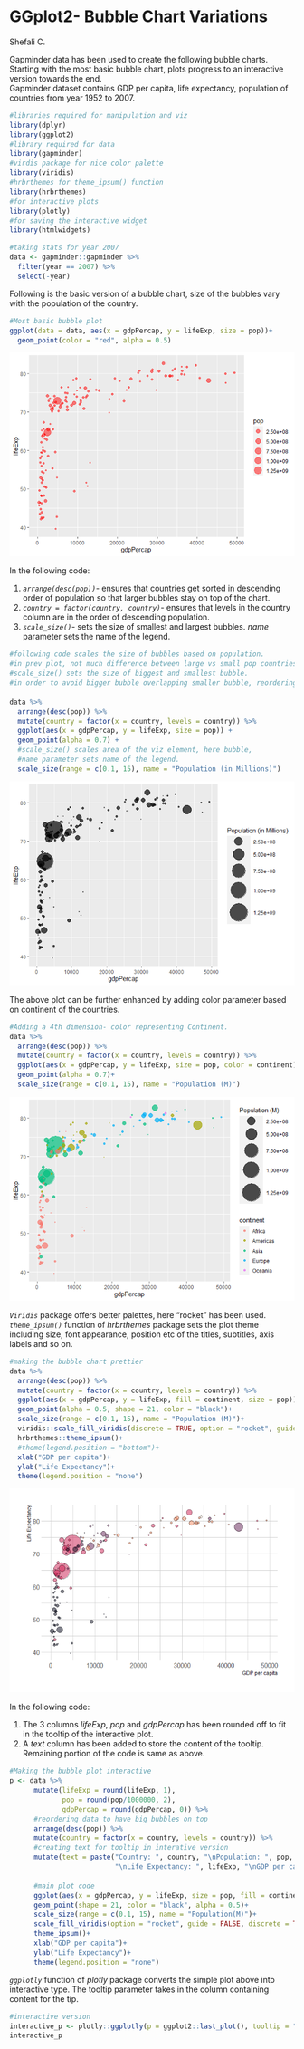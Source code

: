 GGplot2- Bubble Chart Variations
================
Shefali C.

Gapminder data has been used to create the following bubble charts.
Starting with the most basic bubble chart, plots progress to an
interactive version towards the end.  
Gapminder dataset contains GDP per capita, life expectancy, population
of countries from year 1952 to 2007.

``` r
#libraries required for manipulation and viz
library(dplyr)
library(ggplot2)
#library required for data
library(gapminder)
#virdis package for nice color palette
library(viridis)
#hrbrthemes for theme_ipsum() function
library(hrbrthemes)
#for interactive plots
library(plotly)
#for saving the interactive widget
library(htmlwidgets)
```

``` r
#taking stats for year 2007
data <- gapminder::gapminder %>% 
  filter(year == 2007) %>% 
  select(-year)
```

Following is the basic version of a bubble chart, size of the bubbles
vary with the population of the country.

``` r
#Most basic bubble plot
ggplot(data = data, aes(x = gdpPercap, y = lifeExp, size = pop))+
  geom_point(color = "red", alpha = 0.5)
```

![](bubble_charts_files/figure-gfm/unnamed-chunk-3-1.png)<!-- -->

In the following code:  
1. *`arrange(desc(pop))`*- ensures that countries get sorted in
descending order of population so that larger bubbles stay on top of the
chart.  
2. *`country = factor(country, country)`*- ensures that levels in the
country column are in the order of descending population.  
3. *`scale_size()`*- sets the size of smallest and largest bubbles.
*name* parameter sets the name of the legend.

``` r
#following code scales the size of bubbles based on population.
#in prev plot, not much difference between large vs small pop countries.
#scale_size() sets the size of biggest and smallest bubble. 
#in order to avoid bigger bubble overlapping smaller bubble, reordering has been done.

data %>% 
  arrange(desc(pop)) %>% 
  mutate(country = factor(x = country, levels = country)) %>% 
  ggplot(aes(x = gdpPercap, y = lifeExp, size = pop)) + 
  geom_point(alpha = 0.7) + 
  #scale_size() scales area of the viz element, here bubble,
  #name parameter sets name of the legend.
  scale_size(range = c(0.1, 15), name = "Population (in Millions)")
```

![](bubble_charts_files/figure-gfm/unnamed-chunk-4-1.png)<!-- -->

The above plot can be further enhanced by adding color parameter based
on continent of the countries.

``` r
#Adding a 4th dimension- color representing Continent.
data %>% 
  arrange(desc(pop)) %>% 
  mutate(country = factor(x = country, levels = country)) %>% 
  ggplot(aes(x = gdpPercap, y = lifeExp, size = pop, color = continent))+
  geom_point(alpha = 0.7)+
  scale_size(range = c(0.1, 15), name = "Population (M)")
```

![](bubble_charts_files/figure-gfm/unnamed-chunk-5-1.png)<!-- -->

*`Viridis`* package offers better palettes, here “rocket” has been
used.  
*`theme_ipsum()`* function of *hrbrthemes* package sets the plot theme
including size, font appearance, position etc of the titles, subtitles,
axis labels and so on.

``` r
#making the bubble chart prettier
data %>% 
  arrange(desc(pop)) %>% 
  mutate(country = factor(x = country, levels = country)) %>% 
  ggplot(aes(x = gdpPercap, y = lifeExp, fill = continent, size = pop))+
  geom_point(alpha = 0.5, shape = 21, color = "black")+
  scale_size(range = c(0.1, 15), name = "Population (M)")+
  viridis::scale_fill_viridis(discrete = TRUE, option = "rocket", guide = "none")+
  hrbrthemes::theme_ipsum()+
  #theme(legend.position = "bottom")+
  xlab("GDP per capita")+
  ylab("Life Expectancy")+
  theme(legend.position = "none")
```

![](bubble_charts_files/figure-gfm/unnamed-chunk-6-1.png)<!-- -->

In the following code:  
1. The 3 columns *lifeExp*, *pop* and *gdpPercap* has been rounded off
to fit in the tooltip of the interactive plot.  
2. A *text* column has been added to store the content of the tooltip.  
Remaining portion of the code is same as above.

``` r
#Making the bubble plot interactive
p <- data %>% 
      mutate(lifeExp = round(lifeExp, 1),
             pop = round(pop/1000000, 2),
             gdpPercap = round(gdpPercap, 0)) %>% 
      #reordering data to have big bubbles on top
      arrange(desc(pop)) %>% 
      mutate(country = factor(x = country, levels = country)) %>% 
      #creating text for tooltip in interative version
      mutate(text = paste("Country: ", country, "\nPopulation: ", pop,
                          "\nLife Expectancy: ", lifeExp, "\nGDP per capita: ", gdpPercap, sep = "")) %>% 
      
      #main plot code
      ggplot(aes(x = gdpPercap, y = lifeExp, size = pop, fill = continent, text = text))+
      geom_point(shape = 21, color = "black", alpha = 0.5)+
      scale_size(range = c(0.1, 15), name = "Population(M)")+
      scale_fill_viridis(option = "rocket", guide = FALSE, discrete = TRUE)+
      theme_ipsum()+
      xlab("GDP per capita")+
      ylab("Life Expectancy")+
      theme(legend.position = "none")
```

*`ggplotly`* function of *plotly* package converts the simple plot above
into interactive type. The tooltip parameter takes in the column
containing content for the tip.

``` r
#interactive version
interactive_p <- plotly::ggplotly(p = ggplot2::last_plot(), tooltip = "text")
interactive_p
```

<div id="htmlwidget-c77ee81d1cc1c27d7734" style="width:672px;height:480px;" class="plotly html-widget"></div>
<script type="application/json" data-for="htmlwidget-c77ee81d1cc1c27d7734">{"x":{"data":[{"x":[2014,5581,691,278,9270,2602,1107,1463,3820,6223,1056,1328,824,1045,1545,2042,1217,759,620,4797,470,1712,1043,1271,7093,1704,943,926,863,430,1441,863,12057,883,641,706,3633,1803,415,4811,1569,753,12570,579,13206,10957,4513,7670,986,12154,2082,1598],"y":[46.9,71.3,52.9,46.5,49.3,58.6,52.5,54.1,71.2,72.3,51.5,60,42.1,59.4,48.3,50.4,52.3,48.3,56.9,42.7,43.5,63.1,54.5,42.4,73.9,50.7,56,48.2,46.2,49.6,56.7,42.6,74,58.4,58,44.7,55.3,64.2,45.7,52.9,42.6,59.4,50.7,46.4,56.7,72.8,39.6,76.4,65.2,51.6,54.8,65.5],"text":["Country: Nigeria<br />Population: 135.03<br />Life Expectancy: 46.9<br />GDP per capita: 2014","Country: Egypt<br />Population: 80.26<br />Life Expectancy: 71.3<br />GDP per capita: 5581","Country: Ethiopia<br />Population: 76.51<br />Life Expectancy: 52.9<br />GDP per capita: 691","Country: Congo, Dem. Rep.<br />Population: 64.61<br />Life Expectancy: 46.5<br />GDP per capita: 278","Country: South Africa<br />Population: 44<br />Life Expectancy: 49.3<br />GDP per capita: 9270","Country: Sudan<br />Population: 42.29<br />Life Expectancy: 58.6<br />GDP per capita: 2602","Country: Tanzania<br />Population: 38.14<br />Life Expectancy: 52.5<br />GDP per capita: 1107","Country: Kenya<br />Population: 35.61<br />Life Expectancy: 54.1<br />GDP per capita: 1463","Country: Morocco<br />Population: 33.76<br />Life Expectancy: 71.2<br />GDP per capita: 3820","Country: Algeria<br />Population: 33.33<br />Life Expectancy: 72.3<br />GDP per capita: 6223","Country: Uganda<br />Population: 29.17<br />Life Expectancy: 51.5<br />GDP per capita: 1056","Country: Ghana<br />Population: 22.87<br />Life Expectancy: 60<br />GDP per capita: 1328","Country: Mozambique<br />Population: 19.95<br />Life Expectancy: 42.1<br />GDP per capita: 824","Country: Madagascar<br />Population: 19.17<br />Life Expectancy: 59.4<br />GDP per capita: 1045","Country: Cote d'Ivoire<br />Population: 18.01<br />Life Expectancy: 48.3<br />GDP per capita: 1545","Country: Cameroon<br />Population: 17.7<br />Life Expectancy: 50.4<br />GDP per capita: 2042","Country: Burkina Faso<br />Population: 14.33<br />Life Expectancy: 52.3<br />GDP per capita: 1217","Country: Malawi<br />Population: 13.33<br />Life Expectancy: 48.3<br />GDP per capita: 759","Country: Niger<br />Population: 12.89<br />Life Expectancy: 56.9<br />GDP per capita: 620","Country: Angola<br />Population: 12.42<br />Life Expectancy: 42.7<br />GDP per capita: 4797","Country: Zimbabwe<br />Population: 12.31<br />Life Expectancy: 43.5<br />GDP per capita: 470","Country: Senegal<br />Population: 12.27<br />Life Expectancy: 63.1<br />GDP per capita: 1712","Country: Mali<br />Population: 12.03<br />Life Expectancy: 54.5<br />GDP per capita: 1043","Country: Zambia<br />Population: 11.75<br />Life Expectancy: 42.4<br />GDP per capita: 1271","Country: Tunisia<br />Population: 10.28<br />Life Expectancy: 73.9<br />GDP per capita: 7093","Country: Chad<br />Population: 10.24<br />Life Expectancy: 50.7<br />GDP per capita: 1704","Country: Guinea<br />Population: 9.95<br />Life Expectancy: 56<br />GDP per capita: 943","Country: Somalia<br />Population: 9.12<br />Life Expectancy: 48.2<br />GDP per capita: 926","Country: Rwanda<br />Population: 8.86<br />Life Expectancy: 46.2<br />GDP per capita: 863","Country: Burundi<br />Population: 8.39<br />Life Expectancy: 49.6<br />GDP per capita: 430","Country: Benin<br />Population: 8.08<br />Life Expectancy: 56.7<br />GDP per capita: 1441","Country: Sierra Leone<br />Population: 6.14<br />Life Expectancy: 42.6<br />GDP per capita: 863","Country: Libya<br />Population: 6.04<br />Life Expectancy: 74<br />GDP per capita: 12057","Country: Togo<br />Population: 5.7<br />Life Expectancy: 58.4<br />GDP per capita: 883","Country: Eritrea<br />Population: 4.91<br />Life Expectancy: 58<br />GDP per capita: 641","Country: Central African Republic<br />Population: 4.37<br />Life Expectancy: 44.7<br />GDP per capita: 706","Country: Congo, Rep.<br />Population: 3.8<br />Life Expectancy: 55.3<br />GDP per capita: 3633","Country: Mauritania<br />Population: 3.27<br />Life Expectancy: 64.2<br />GDP per capita: 1803","Country: Liberia<br />Population: 3.19<br />Life Expectancy: 45.7<br />GDP per capita: 415","Country: Namibia<br />Population: 2.06<br />Life Expectancy: 52.9<br />GDP per capita: 4811","Country: Lesotho<br />Population: 2.01<br />Life Expectancy: 42.6<br />GDP per capita: 1569","Country: Gambia<br />Population: 1.69<br />Life Expectancy: 59.4<br />GDP per capita: 753","Country: Botswana<br />Population: 1.64<br />Life Expectancy: 50.7<br />GDP per capita: 12570","Country: Guinea-Bissau<br />Population: 1.47<br />Life Expectancy: 46.4<br />GDP per capita: 579","Country: Gabon<br />Population: 1.45<br />Life Expectancy: 56.7<br />GDP per capita: 13206","Country: Mauritius<br />Population: 1.25<br />Life Expectancy: 72.8<br />GDP per capita: 10957","Country: Swaziland<br />Population: 1.13<br />Life Expectancy: 39.6<br />GDP per capita: 4513","Country: Reunion<br />Population: 0.8<br />Life Expectancy: 76.4<br />GDP per capita: 7670","Country: Comoros<br />Population: 0.71<br />Life Expectancy: 65.2<br />GDP per capita: 986","Country: Equatorial Guinea<br />Population: 0.55<br />Life Expectancy: 51.6<br />GDP per capita: 12154","Country: Djibouti<br />Population: 0.5<br />Life Expectancy: 54.8<br />GDP per capita: 2082","Country: Sao Tome and Principe<br />Population: 0.2<br />Life Expectancy: 65.5<br />GDP per capita: 1598"],"type":"scatter","mode":"markers","marker":{"autocolorscale":false,"color":"rgba(3,5,26,1)","opacity":0.5,"size":[18.3865663196335,14.254927712455,13.9260323184903,12.8249232838387,10.6421282031354,10.4397711510612,9.93086250816028,9.60685349587032,9.36253705199693,9.30479232032546,8.72554562224901,7.76231123558828,7.27035415036606,7.13288002178796,6.92309322110239,6.86588097036787,6.20781231241685,5.99773353625273,5.90276880625378,5.7994921100306,5.77503558471994,5.76611478055771,5.71227667378182,5.64877055398685,5.30194406471441,5.29216452912471,5.2206723108142,5.00996222815631,4.94195613883092,4.8163785418679,4.73156875463059,4.15785209201895,4.12589970699782,4.01516258793015,3.74382374019505,3.54500362555687,3.32060039810666,3.09536920145155,3.05972941032048,2.49311401662423,2.46449075876356,2.27108148368266,2.23904653604148,2.12574123436853,2.11192450794138,1.96716411722942,1.87359762666281,1.57928362527165,1.48552509170945,1.29548436316508,1.22742196008304,0.377952755905512],"symbol":"circle","line":{"width":1.88976377952756,"color":"rgba(0,0,0,1)"}},"hoveron":"points","name":"Africa","legendgroup":"Africa","showlegend":true,"xaxis":"x","yaxis":"y","hoverinfo":"text","frame":null},{"x":[42952,9066,11978,7007,12779,36319,7409,11416,13172,6873,5186,8948,6025,3822,1202,3548,5728,4173,2749,9645,19329,10611,9809,7321,18009],"y":[78.2,72.4,76.2,72.9,75.3,80.7,71.4,73.7,78.6,75,70.3,78.3,72.2,65.6,60.9,70.2,71.9,71.8,72.9,78.8,78.7,76.4,75.5,72.6,69.8],"text":["Country: United States<br />Population: 301.14<br />Life Expectancy: 78.2<br />GDP per capita: 42952","Country: Brazil<br />Population: 190.01<br />Life Expectancy: 72.4<br />GDP per capita: 9066","Country: Mexico<br />Population: 108.7<br />Life Expectancy: 76.2<br />GDP per capita: 11978","Country: Colombia<br />Population: 44.23<br />Life Expectancy: 72.9<br />GDP per capita: 7007","Country: Argentina<br />Population: 40.3<br />Life Expectancy: 75.3<br />GDP per capita: 12779","Country: Canada<br />Population: 33.39<br />Life Expectancy: 80.7<br />GDP per capita: 36319","Country: Peru<br />Population: 28.67<br />Life Expectancy: 71.4<br />GDP per capita: 7409","Country: Venezuela<br />Population: 26.08<br />Life Expectancy: 73.7<br />GDP per capita: 11416","Country: Chile<br />Population: 16.28<br />Life Expectancy: 78.6<br />GDP per capita: 13172","Country: Ecuador<br />Population: 13.76<br />Life Expectancy: 75<br />GDP per capita: 6873","Country: Guatemala<br />Population: 12.57<br />Life Expectancy: 70.3<br />GDP per capita: 5186","Country: Cuba<br />Population: 11.42<br />Life Expectancy: 78.3<br />GDP per capita: 8948","Country: Dominican Republic<br />Population: 9.32<br />Life Expectancy: 72.2<br />GDP per capita: 6025","Country: Bolivia<br />Population: 9.12<br />Life Expectancy: 65.6<br />GDP per capita: 3822","Country: Haiti<br />Population: 8.5<br />Life Expectancy: 60.9<br />GDP per capita: 1202","Country: Honduras<br />Population: 7.48<br />Life Expectancy: 70.2<br />GDP per capita: 3548","Country: El Salvador<br />Population: 6.94<br />Life Expectancy: 71.9<br />GDP per capita: 5728","Country: Paraguay<br />Population: 6.67<br />Life Expectancy: 71.8<br />GDP per capita: 4173","Country: Nicaragua<br />Population: 5.68<br />Life Expectancy: 72.9<br />GDP per capita: 2749","Country: Costa Rica<br />Population: 4.13<br />Life Expectancy: 78.8<br />GDP per capita: 9645","Country: Puerto Rico<br />Population: 3.94<br />Life Expectancy: 78.7<br />GDP per capita: 19329","Country: Uruguay<br />Population: 3.45<br />Life Expectancy: 76.4<br />GDP per capita: 10611","Country: Panama<br />Population: 3.24<br />Life Expectancy: 75.5<br />GDP per capita: 9809","Country: Jamaica<br />Population: 2.78<br />Life Expectancy: 72.6<br />GDP per capita: 7321","Country: Trinidad and Tobago<br />Population: 1.06<br />Life Expectancy: 69.8<br />GDP per capita: 18009"],"type":"scatter","mode":"markers","marker":{"autocolorscale":false,"color":"rgba(97,31,83,1)","opacity":0.5,"size":[27.2825794154546,21.7451006605947,16.5327637297084,10.6690422361451,10.1990316081709,9.3128721284943,8.65319555883797,8.2678100420112,6.59708846644807,6.08901451216758,5.83266520779059,5.57292749490477,5.06160272541844,5.00996222815631,4.84608540442204,4.56254071730182,4.40435315014602,4.32288139895835,4.00854345627191,3.45251497968349,3.37727281990004,3.17389819454191,3.08205932659378,2.86908546776082,1.81620889768226],"symbol":"circle","line":{"width":1.88976377952756,"color":"rgba(0,0,0,1)"}},"hoveron":"points","name":"Americas","legendgroup":"Americas","showlegend":true,"xaxis":"x","yaxis":"y","hoverinfo":"text","frame":null},{"x":[4959,2452,3541,2606,1391,31656,3190,2442,11606,7458,23348,944,975,1091,21655,4471,12452,1593,28718,2281,3970,4185,1714,39725,25523,4519,47143,3025,10461,22316,3096,47307,29796],"y":[73,64.7,70.7,65.5,64.1,82.6,71.7,74.2,71,70.6,78.6,62.1,43.8,63.8,72.8,59.5,74.2,67.3,78.4,62.7,72.4,74.1,59.7,82.2,80.7,72.5,80,73.4,72,75.6,66.8,77.6,75.6],"text":["Country: China<br />Population: 1318.68<br />Life Expectancy: 73<br />GDP per capita: 4959","Country: India<br />Population: 1110.4<br />Life Expectancy: 64.7<br />GDP per capita: 2452","Country: Indonesia<br />Population: 223.55<br />Life Expectancy: 70.7<br />GDP per capita: 3541","Country: Pakistan<br />Population: 169.27<br />Life Expectancy: 65.5<br />GDP per capita: 2606","Country: Bangladesh<br />Population: 150.45<br />Life Expectancy: 64.1<br />GDP per capita: 1391","Country: Japan<br />Population: 127.47<br />Life Expectancy: 82.6<br />GDP per capita: 31656","Country: Philippines<br />Population: 91.08<br />Life Expectancy: 71.7<br />GDP per capita: 3190","Country: Vietnam<br />Population: 85.26<br />Life Expectancy: 74.2<br />GDP per capita: 2442","Country: Iran<br />Population: 69.45<br />Life Expectancy: 71<br />GDP per capita: 11606","Country: Thailand<br />Population: 65.07<br />Life Expectancy: 70.6<br />GDP per capita: 7458","Country: Korea, Rep.<br />Population: 49.04<br />Life Expectancy: 78.6<br />GDP per capita: 23348","Country: Myanmar<br />Population: 47.76<br />Life Expectancy: 62.1<br />GDP per capita: 944","Country: Afghanistan<br />Population: 31.89<br />Life Expectancy: 43.8<br />GDP per capita: 975","Country: Nepal<br />Population: 28.9<br />Life Expectancy: 63.8<br />GDP per capita: 1091","Country: Saudi Arabia<br />Population: 27.6<br />Life Expectancy: 72.8<br />GDP per capita: 21655","Country: Iraq<br />Population: 27.5<br />Life Expectancy: 59.5<br />GDP per capita: 4471","Country: Malaysia<br />Population: 24.82<br />Life Expectancy: 74.2<br />GDP per capita: 12452","Country: Korea, Dem. Rep.<br />Population: 23.3<br />Life Expectancy: 67.3<br />GDP per capita: 1593","Country: Taiwan<br />Population: 23.17<br />Life Expectancy: 78.4<br />GDP per capita: 28718","Country: Yemen, Rep.<br />Population: 22.21<br />Life Expectancy: 62.7<br />GDP per capita: 2281","Country: Sri Lanka<br />Population: 20.38<br />Life Expectancy: 72.4<br />GDP per capita: 3970","Country: Syria<br />Population: 19.31<br />Life Expectancy: 74.1<br />GDP per capita: 4185","Country: Cambodia<br />Population: 14.13<br />Life Expectancy: 59.7<br />GDP per capita: 1714","Country: Hong Kong, China<br />Population: 6.98<br />Life Expectancy: 82.2<br />GDP per capita: 39725","Country: Israel<br />Population: 6.43<br />Life Expectancy: 80.7<br />GDP per capita: 25523","Country: Jordan<br />Population: 6.05<br />Life Expectancy: 72.5<br />GDP per capita: 4519","Country: Singapore<br />Population: 4.55<br />Life Expectancy: 80<br />GDP per capita: 47143","Country: West Bank and Gaza<br />Population: 4.02<br />Life Expectancy: 73.4<br />GDP per capita: 3025","Country: Lebanon<br />Population: 3.92<br />Life Expectancy: 72<br />GDP per capita: 10461","Country: Oman<br />Population: 3.2<br />Life Expectancy: 75.6<br />GDP per capita: 22316","Country: Mongolia<br />Population: 2.87<br />Life Expectancy: 66.8<br />GDP per capita: 3096","Country: Kuwait<br />Population: 2.51<br />Life Expectancy: 77.6<br />GDP per capita: 47307","Country: Bahrain<br />Population: 0.71<br />Life Expectancy: 75.6<br />GDP per capita: 29796"],"type":"scatter","mode":"markers","marker":{"autocolorscale":false,"color":"rgba(203,27,79,1)","opacity":0.5,"size":[56.6929133858268,52.0538020669338,23.5561679163929,20.5439771393409,19.3884839433914,17.8744065303356,15.1629473758487,14.6816958356779,13.2841084671137,12.8692907739403,11.2165939445476,11.0736212710749,9.10863397505631,8.68655483605518,8.49620036040334,8.48137249851949,8.07334986677392,7.83201477074963,7.8110105442796,7.65402550932144,7.34498134397955,7.15776013277768,6.1664065358669,4.41628325153358,4.249022847715,4.12910719320838,3.61263511562292,3.40918137820358,3.3692424974201,3.06421024327712,2.91216300107646,2.73513413461064,1.48552509170945],"symbol":"circle","line":{"width":1.88976377952756,"color":"rgba(0,0,0,1)"}},"hoveron":"points","name":"Asia","legendgroup":"Asia","showlegend":true,"xaxis":"x","yaxis":"y","hoverinfo":"text","frame":null},{"x":[32170,8458,30470,33203,28570,28821,15390,10808,36798,27538,20510,33693,22833,9787,18009,33860,36126,37506,10681,35278,18678,33207,49357,7446,14619,40676,5937,25768,9254,36181],"y":[79.4,71.8,80.7,79.4,80.5,80.9,75.6,72.5,79.8,79.5,78.1,79.4,76.5,74,73.3,80.9,79.8,81.7,73,78.3,74.7,79.3,80.2,74.9,75.7,78.9,76.4,77.9,74.5,81.8],"text":["Country: Germany<br />Population: 82.4<br />Life Expectancy: 79.4<br />GDP per capita: 32170","Country: Turkey<br />Population: 71.16<br />Life Expectancy: 71.8<br />GDP per capita: 8458","Country: France<br />Population: 61.08<br />Life Expectancy: 80.7<br />GDP per capita: 30470","Country: United Kingdom<br />Population: 60.78<br />Life Expectancy: 79.4<br />GDP per capita: 33203","Country: Italy<br />Population: 58.15<br />Life Expectancy: 80.5<br />GDP per capita: 28570","Country: Spain<br />Population: 40.45<br />Life Expectancy: 80.9<br />GDP per capita: 28821","Country: Poland<br />Population: 38.52<br />Life Expectancy: 75.6<br />GDP per capita: 15390","Country: Romania<br />Population: 22.28<br />Life Expectancy: 72.5<br />GDP per capita: 10808","Country: Netherlands<br />Population: 16.57<br />Life Expectancy: 79.8<br />GDP per capita: 36798","Country: Greece<br />Population: 10.71<br />Life Expectancy: 79.5<br />GDP per capita: 27538","Country: Portugal<br />Population: 10.64<br />Life Expectancy: 78.1<br />GDP per capita: 20510","Country: Belgium<br />Population: 10.39<br />Life Expectancy: 79.4<br />GDP per capita: 33693","Country: Czech Republic<br />Population: 10.23<br />Life Expectancy: 76.5<br />GDP per capita: 22833","Country: Serbia<br />Population: 10.15<br />Life Expectancy: 74<br />GDP per capita: 9787","Country: Hungary<br />Population: 9.96<br />Life Expectancy: 73.3<br />GDP per capita: 18009","Country: Sweden<br />Population: 9.03<br />Life Expectancy: 80.9<br />GDP per capita: 33860","Country: Austria<br />Population: 8.2<br />Life Expectancy: 79.8<br />GDP per capita: 36126","Country: Switzerland<br />Population: 7.55<br />Life Expectancy: 81.7<br />GDP per capita: 37506","Country: Bulgaria<br />Population: 7.32<br />Life Expectancy: 73<br />GDP per capita: 10681","Country: Denmark<br />Population: 5.47<br />Life Expectancy: 78.3<br />GDP per capita: 35278","Country: Slovak Republic<br />Population: 5.45<br />Life Expectancy: 74.7<br />GDP per capita: 18678","Country: Finland<br />Population: 5.24<br />Life Expectancy: 79.3<br />GDP per capita: 33207","Country: Norway<br />Population: 4.63<br />Life Expectancy: 80.2<br />GDP per capita: 49357","Country: Bosnia and Herzegovina<br />Population: 4.55<br />Life Expectancy: 74.9<br />GDP per capita: 7446","Country: Croatia<br />Population: 4.49<br />Life Expectancy: 75.7<br />GDP per capita: 14619","Country: Ireland<br />Population: 4.11<br />Life Expectancy: 78.9<br />GDP per capita: 40676","Country: Albania<br />Population: 3.6<br />Life Expectancy: 76.4<br />GDP per capita: 5937","Country: Slovenia<br />Population: 2.01<br />Life Expectancy: 77.9<br />GDP per capita: 25768","Country: Montenegro<br />Population: 0.68<br />Life Expectancy: 74.5<br />GDP per capita: 9254","Country: Iceland<br />Population: 0.3<br />Life Expectancy: 81.8<br />GDP per capita: 36181"],"type":"scatter","mode":"markers","marker":{"autocolorscale":false,"color":"rgba(244,135,94,1)","opacity":0.5,"size":[14.4391700753201,13.4424834951389,12.4790383694837,12.4491861269535,12.1842505070531,10.2173830639487,9.97858340070844,7.66558663550358,6.65291838534897,5.40587287996326,5.38910111968809,5.32873818010531,5.28971660280932,5.27008909633924,5.22315512028513,4.98653522477458,4.76459286376635,4.58261079868699,4.5163007569737,3.93829968891566,3.93153739044076,3.85974040086791,3.64224380950749,3.61263511562292,3.59024950161532,3.44468168740449,3.23769223009799,2.46449075876356,1.45245575085415,0.868394029605704],"symbol":"circle","line":{"width":1.88976377952756,"color":"rgba(0,0,0,1)"}},"hoveron":"points","name":"Europe","legendgroup":"Europe","showlegend":true,"xaxis":"x","yaxis":"y","hoverinfo":"text","frame":null},{"x":[34435,25185],"y":[81.2,80.2],"text":["Country: Australia<br />Population: 20.43<br />Life Expectancy: 81.2<br />GDP per capita: 34435","Country: New Zealand<br />Population: 4.12<br />Life Expectancy: 80.2<br />GDP per capita: 25185"],"type":"scatter","mode":"markers","marker":{"autocolorscale":false,"color":"rgba(250,235,221,1)","opacity":0.5,"size":[7.35360711005146,3.4486008314081],"symbol":"circle","line":{"width":1.88976377952756,"color":"rgba(0,0,0,1)"}},"hoveron":"points","name":"Oceania","legendgroup":"Oceania","showlegend":true,"xaxis":"x","yaxis":"y","hoverinfo":"text","frame":null}],"layout":{"margin":{"t":71.7907845579078,"r":39.8505603985056,"b":86.8410128684101,"l":70.9007887090079},"font":{"color":"rgba(0,0,0,1)","family":"Arial Narrow","size":15.2760481527605},"xaxis":{"domain":[0,1],"automargin":true,"type":"linear","autorange":false,"range":[-2175.95,51810.95],"tickmode":"array","ticktext":["0","10000","20000","30000","40000","50000"],"tickvals":[0,10000,20000,30000,40000,50000],"categoryorder":"array","categoryarray":["0","10000","20000","30000","40000","50000"],"nticks":null,"ticks":"","tickcolor":null,"ticklen":3.81901203819012,"tickwidth":0,"showticklabels":true,"tickfont":{"color":"rgba(77,77,77,1)","family":"Arial Narrow","size":15.2760481527605},"tickangle":-0,"showline":false,"linecolor":null,"linewidth":0,"showgrid":true,"gridcolor":"rgba(204,204,204,1)","gridwidth":0.265670402656704,"zeroline":false,"anchor":"y","title":{"text":"GDP per capita","font":{"color":"rgba(0,0,0,1)","family":"Arial Narrow","size":11.9551681195517}},"hoverformat":".2f"},"yaxis":{"domain":[0,1],"automargin":true,"type":"linear","autorange":false,"range":[37.45,84.75],"tickmode":"array","ticktext":["40","50","60","70","80"],"tickvals":[40,50,60,70,80],"categoryorder":"array","categoryarray":["40","50","60","70","80"],"nticks":null,"ticks":"","tickcolor":null,"ticklen":3.81901203819012,"tickwidth":0,"showticklabels":true,"tickfont":{"color":"rgba(77,77,77,1)","family":"Arial Narrow","size":15.2760481527605},"tickangle":-0,"showline":false,"linecolor":null,"linewidth":0,"showgrid":true,"gridcolor":"rgba(204,204,204,1)","gridwidth":0.265670402656704,"zeroline":false,"anchor":"x","title":{"text":"Life Expectancy","font":{"color":"rgba(0,0,0,1)","family":"Arial Narrow","size":11.9551681195517}},"hoverformat":".2f"},"shapes":[{"type":"rect","fillcolor":null,"line":{"color":null,"width":0,"linetype":[]},"yref":"paper","xref":"paper","x0":0,"x1":1,"y0":0,"y1":1}],"showlegend":false,"legend":{"bgcolor":null,"bordercolor":null,"borderwidth":0,"font":{"color":"rgba(0,0,0,1)","family":"Arial Narrow","size":12.2208385222084}},"hovermode":"closest","barmode":"relative"},"config":{"doubleClick":"reset","modeBarButtonsToAdd":["hoverclosest","hovercompare"],"showSendToCloud":false},"source":"A","attrs":{"bc863e61f14":{"x":{},"y":{},"size":{},"fill":{},"text":{},"type":"scatter"}},"cur_data":"bc863e61f14","visdat":{"bc863e61f14":["function (y) ","x"]},"highlight":{"on":"plotly_click","persistent":false,"dynamic":false,"selectize":false,"opacityDim":0.2,"selected":{"opacity":1},"debounce":0},"shinyEvents":["plotly_hover","plotly_click","plotly_selected","plotly_relayout","plotly_brushed","plotly_brushing","plotly_clickannotation","plotly_doubleclick","plotly_deselect","plotly_afterplot","plotly_sunburstclick"],"base_url":"https://plot.ly"},"evals":[],"jsHooks":[]}</script>

``` r
#saving the widget
htmlwidgets::saveWidget(widget = interactive_p, 
                        file = paste0(getwd(),"/gdp_vs_life_expectancy.html"))
```
